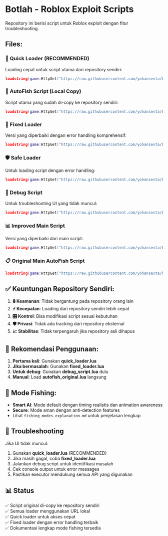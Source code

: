 # Botlah - Roblox Exploit Scripts

Repository ini berisi script untuk Roblox exploit dengan fitur troubleshooting.

## Files:

### 🚀 Quick Loader (RECOMMENDED)
Loading cepat untuk script utama dari repository sendiri:
```lua
loadstring(game:HttpGet("https://raw.githubusercontent.com/yohansevta/botlah/main/quick_loader.lua"))()
```

### 🎣 AutoFish Script (Local Copy)
Script utama yang sudah di-copy ke repository sendiri:
```lua
loadstring(game:HttpGet("https://raw.githubusercontent.com/yohansevta/botlah/main/autofish_original.lua"))()
```

### 🔧 Fixed Loader 
Versi yang diperbaiki dengan error handling komprehensif:
```lua
loadstring(game:HttpGet("https://raw.githubusercontent.com/yohansevta/botlah/main/fixed_loader.lua"))()
```

### 🛡️ Safe Loader  
Untuk loading script dengan error handling:
```lua
loadstring(game:HttpGet("https://raw.githubusercontent.com/yohansevta/botlah/main/safe_loader.lua"))()
```

### 🐛 Debug Script
Untuk troubleshooting UI yang tidak muncul:
```lua
loadstring(game:HttpGet("https://raw.githubusercontent.com/yohansevta/botlah/main/debug_script.lua"))()
```

### 📊 Improved Main Script
Versi yang diperbaiki dari main script:
```lua
loadstring(game:HttpGet("https://raw.githubusercontent.com/yohansevta/botlah/main/improved_main.lua"))()
```

### 📋 Original Main AutoFish Script
```lua
loadstring(game:HttpGet("https://raw.githubusercontent.com/yohansevta/botlah/main/main.lua"))()
```

## ✅ Keuntungan Repository Sendiri:

1. **🔒 Keamanan**: Tidak bergantung pada repository orang lain
2. **⚡ Kecepatan**: Loading dari repository sendiri lebih cepat
3. **🎛️ Kontrol**: Bisa modifikasi script sesuai kebutuhan
4. **🛡️ Privasi**: Tidak ada tracking dari repository eksternal
5. **📈 Stabilitas**: Tidak terpengaruh jika repository asli dihapus

## 🎯 Rekomendasi Penggunaan:

1. **Pertama kali**: Gunakan **quick_loader.lua** 
2. **Jika bermasalah**: Gunakan **fixed_loader.lua**
3. **Untuk debug**: Gunakan **debug_script.lua** dulu
4. **Manual**: Load **autofish_original.lua** langsung

## 📖 Mode Fishing:
- **Smart AI**: Mode default dengan timing realistis dan animation awareness
- **Secure**: Mode aman dengan anti-detection features
- Lihat `fishing_modes_explanation.md` untuk penjelasan lengkap

## 🔧 Troubleshooting
Jika UI tidak muncul:
1. Gunakan **quick_loader.lua** (RECOMMENDED) 
2. Jika masih gagal, coba **fixed_loader.lua**
3. Jalankan debug script untuk identifikasi masalah
4. Cek console output untuk error messages  
5. Pastikan executor mendukung semua API yang digunakan

## 📊 Status
✅ Script original di-copy ke repository sendiri  
✅ Semua loader menggunakan URL lokal  
✅ Quick loader untuk akses cepat  
✅ Fixed loader dengan error handling terbaik  
✅ Dokumentasi lengkap mode fishing tersedia